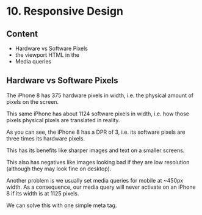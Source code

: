 # 10. Responsive Design

## Content

- Hardware vs Software Pixels
- the viewport <meta> HTML in the <head>
- Media queries

## Hardware vs Software Pixels

The iPhone 8 has 375 hardware pixels in width, i.e. the physical amount of pixels on the screen.

This same iPhone has about 1124 software pixels in width, i.e. how those pixels physical pixels are translated in reality.

As you can see, the iPhone 8 has a DPR of 3, i.e. its software pixels are three times its hardware pixels.

This has its benefits like sharper images and text on a smaller screens.

This also has negatives like images looking bad if they are low resolution (although they may look fine on desktop).

Another problem is we usually set media queries for mobile at ~450px width. As a consequence, our media query will never activate on an iPhone 8 if its width is at 1125 pixels.

We can solve this with one simple meta tag.

